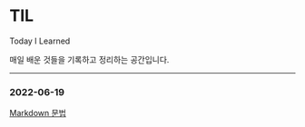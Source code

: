 # TIL
Today I Learned  

매일 배운 것들을 기록하고 정리하는 공간입니다.

---
### 2022-06-19
[Markdown 문법](https://github.com/HelloNaks/TIL/blob/main/Markdown/markdown%EB%AC%B8%EB%B2%95.md)
